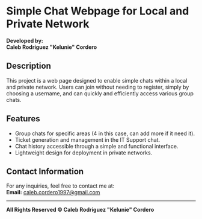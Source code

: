 # Simple Chat Webpage for Local and Private Network

**Developed by:**  
**Caleb Rodriguez "Kelunie" Cordero**

## Description
This project is a web page designed to enable simple chats within a local and private network. Users can join without needing to register, simply by choosing a username, and can quickly and efficiently access various group chats.

## Features
- Group chats for specific areas (4 in this case, can add more if it need it).
- Ticket generation and management in the IT Support chat.
- Chat history accessible through a simple and functional interface.
- Lightweight design for deployment in private networks.

## Contact Information
For any inquiries, feel free to contact me at:  
**Email:** caleb.cordero1997@gmail.com

---

**All Rights Reserved © Caleb Rodriguez "Kelunie" Cordero**
